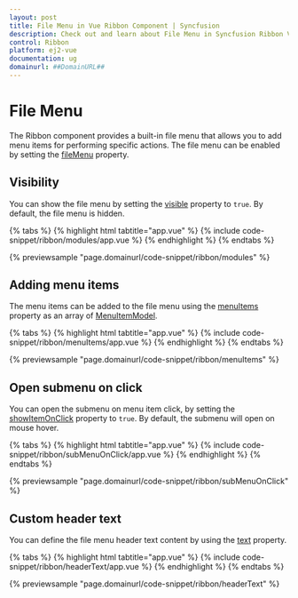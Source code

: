 ```yaml
---
layout: post
title: File Menu in Vue Ribbon Component | Syncfusion
description: Check out and learn about File Menu in Syncfusion Ribbon Vue Component of Syncfusion Essential JS 2 and more.
control: Ribbon
platform: ej2-vue
documentation: ug
domainurl: ##DomainURL##
---
```


# File Menu

The Ribbon component provides a built-in file menu that allows you to add menu items for performing specific actions. The file menu can be enabled by setting the [fileMenu](https://ej2.syncfusion.com/vue/documentation/api/ribbon#filemenu) property.

## Visibility 

You can show the file menu by setting the [visible](https://ej2.syncfusion.com/vue/documentation/api/ribbon/fileMenuSettingsModel/#visible) property to `true`. By default, the file menu is hidden.

{% tabs %}
{% highlight html tabtitle="app.vue" %}
{% include code-snippet/ribbon/modules/app.vue %}
{% endhighlight %}
{% endtabs %}

{% previewsample "page.domainurl/code-snippet/ribbon/modules" %}

## Adding menu items

The menu items can be added to the file menu using the [menuItems](https://ej2.syncfusion.com/vue/documentation/api/ribbon/fileMenuSettingsModel/#menuitems) property as an array of [MenuItemModel](https://ej2.syncfusion.com/vue/documentation/api/menu/menuItemModel/).

{% tabs %}
{% highlight html tabtitle="app.vue" %}
{% include code-snippet/ribbon/menuItems/app.vue %}
{% endhighlight %}
{% endtabs %}

{% previewsample "page.domainurl/code-snippet/ribbon/menuItems" %}

## Open submenu on click

You can open the submenu on menu item click, by setting the [showItemOnClick](https://ej2.syncfusion.com/vue/documentation/api/ribbon/fileMenuSettingsModel/#showitemonclick) property to `true`. By default, the submenu will open on mouse hover.

{% tabs %}
{% highlight html tabtitle="app.vue" %}
{% include code-snippet/ribbon/subMenuOnClick/app.vue %}
{% endhighlight %}
{% endtabs %}

{% previewsample "page.domainurl/code-snippet/ribbon/subMenuOnClick" %}

## Custom header text

You can define the file menu header text content by using the [text](https://ej2.syncfusion.com/vue/documentation/api/ribbon/fileMenuSettingsModel/#text) property.

{% tabs %}
{% highlight html tabtitle="app.vue" %}
{% include code-snippet/ribbon/headerText/app.vue %}
{% endhighlight %}
{% endtabs %}

{% previewsample "page.domainurl/code-snippet/ribbon/headerText" %}

